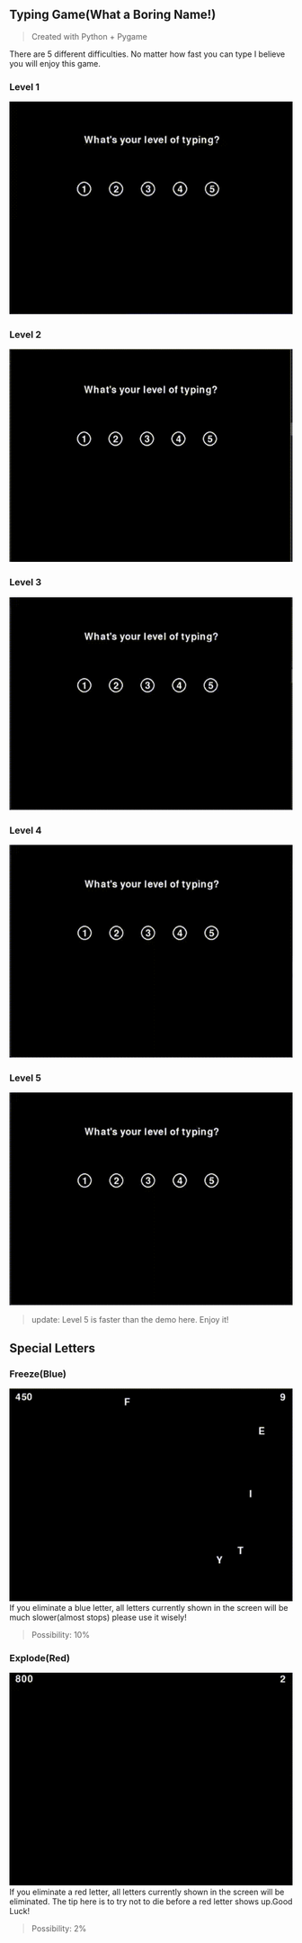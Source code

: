 ## Typing Game(What a Boring Name!)

> Created with Python + Pygame

There are 5 different difficulties. No matter how fast you can type I believe you will enjoy this game.

### Level 1

![](./demos/1.gif)

### Level 2

![](./demos/2.gif)

### Level 3

![](./demos/3.gif)

### Level 4

![](./demos/4.gif)

### Level 5

![](./demos/5.gif)

> update: Level 5 is faster than the demo here. Enjoy it!

## Special Letters

### Freeze(Blue)

![](./demos/blue.gif)
If you eliminate a blue letter, all letters currently shown in the screen will be much slower(almost stops) please use it wisely!<br>

> Possibility: 10%

### Explode(Red)

![](./demos/red.gif)
If you eliminate a red letter, all letters currently shown in the screen will be eliminated. The tip here is to try not to die before a red letter shows up.Good Luck!<br>

> Possibility: 2%
